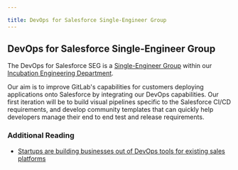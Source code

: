 ```yaml
---

title: DevOps for Salesforce Single-Engineer Group
---
```








## DevOps for Salesforce Single-Engineer Group

The DevOps for Salesforce SEG is a [Single-Engineer Group](/company/team/structure/#single-engineer-groups) within our [Incubation Engineering Department](/handbook/engineering/development/incubation/).

Our aim is to improve GitLab's capabilities for customers deploying applications onto Salesforce by integrating our DevOps capabilities. Our first iteration will be to build visual pipelines specific to the Salesforce CI/CD requirements, and develop community templates that can quickly help developers manage their end to end test and release requirements.

### Additional Reading

* [Startups are building businesses out of DevOps tools for existing sales platforms](https://techcrunch.com/2022/09/24/startups-are-building-businesses-out-of-devops-tools-for-existing-sales-platforms/)
